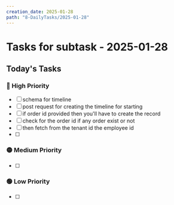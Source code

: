```yaml
---
creation_date: 2025-01-28
path: "8-DailyTasks/2025-01-28"
---
```

#  Tasks for subtask - 2025-01-28


## Today's Tasks
### 🔴 High Priority
- [ ] schema for timeline
- [ ] post request for creating the timeline for starting
- [ ] if order id provided then you'll have to create the record
- [ ] check for the order id if any order exist or not
- [ ] then fetch from the tenant id the employee id
- [ ] 

### 🟡 Medium Priority
- [ ] 

### 🟢 Low Priority
- [ ] 
